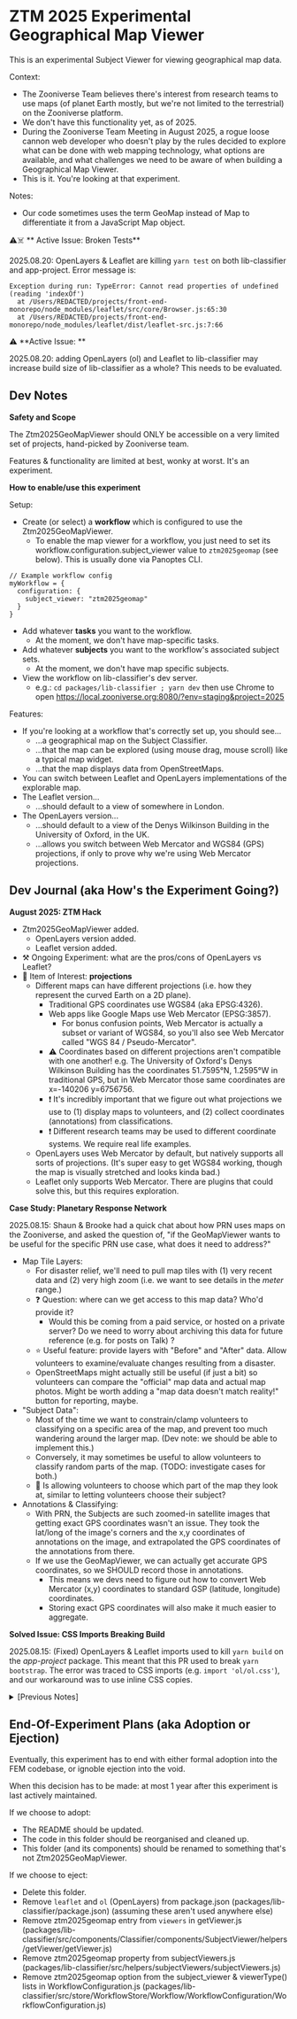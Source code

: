 # ZTM 2025 Experimental Geographical Map Viewer

This is an experimental Subject Viewer for viewing geographical map data.

Context:
- The Zooniverse Team believes there's interest from research teams to use maps
  (of planet Earth mostly, but we're not limited to the terrestrial) on the
  Zooniverse platform.
- We don't have this functionality yet, as of 2025.
- During the Zooniverse Team Meeting in August 2025, a rogue loose cannon
  web developer who doesn't play by the rules decided to explore what can be
  done with web mapping technology, what options are available, and what
  challenges we need to be aware of when building a Geographical Map Viewer.
- This is it. You're looking at that experiment.

Notes:
- Our code sometimes uses the term GeoMap instead of Map to differentiate it
  from a JavaScript Map object.

⚠️☠️  ** Active Issue: Broken Tests**

2025.08.20: OpenLayers & Leaflet are killing `yarn test` on both
lib-classifier and app-project. Error message is:

```
Exception during run: TypeError: Cannot read properties of undefined (reading 'indexOf')
  at /Users/REDACTED/projects/front-end-monorepo/node_modules/leaflet/src/core/Browser.js:65:30
  at /Users/REDACTED/projects/front-end-monorepo/node_modules/leaflet/dist/leaflet-src.js:7:66
```

⚠️ **Active Issue: **

2025.08.20: adding OpenLayers (ol) and Leaflet to lib-classifier may increase
build size of lib-classifier as a whole? This needs to be evaluated.

## Dev Notes

**Safety and Scope**

The Ztm2025GeoMapViewer should ONLY be accessible on a very limited set of
projects, hand-picked by Zooniverse team.

Features & functionality are limited at best, wonky at worst. It's an
experiment.

**How to enable/use this experiment**

Setup:
- Create (or select) a **workflow** which is configured to use the
  Ztm2025GeoMapViewer.
  - To enable the map viewer for a workflow, you just need to set its
    workflow.configuration.subject_viewer value to `ztm2025geomap` (see below).
    This is usually done via Panoptes CLI.

```
// Example workflow config
myWorkflow = {
  configuration: {
    subject_viewer: "ztm2025geomap"
  }
} 
```

- Add whatever **tasks** you want to the workflow.
  - At the moment, we don't have map-specific tasks.
- Add whatever **subjects** you want to the workflow's associated subject sets.
  - At the moment, we don't have map specific subjects.
- View the workflow on lib-classifier's dev server.
  - e.g.: `cd packages/lib-classifier ; yarn dev`
    then use Chrome to open https://local.zooniverse.org:8080/?env=staging&project=2025

Features:
- If you're looking at a workflow that's correctly set up, you should see...
  - ...a geographical map on the Subject Classifier.
  - ...that the map can be explored (using mouse drag, mouse scroll) like a
    typical map widget.
  - ...that the map displays data from OpenStreetMaps.
- You can switch between Leaflet and OpenLayers implementations of the
  explorable map.
- The Leaflet version...
  - ...should default to a view of somewhere in London.
- The OpenLayers version...
  - ...should default to a view of the Denys Wilkinson Building in the
    University of Oxford, in the UK.
  - ...allows you switch between Web Mercator and WGS84 (GPS) projections, if
    only to prove why we're using Web Mercator projections.

## Dev Journal (aka How's the Experiment Going?)

**August 2025: ZTM Hack**

- Ztm2025GeoMapViewer added.
  - OpenLayers version added.
  - Leaflet version added.
- ⚒️ Ongoing Experiment: what are the pros/cons of OpenLayers vs Leaflet?
- 🤔 Item of Interest: **projections**
  - Different maps can have different projections (i.e. how they represent the
    curved Earth on a 2D plane).
    - Traditional GPS coordinates use WGS84 (aka EPSG:4326).
    - Web apps like Google Maps use Web Mercator (EPSG:3857). 
      - For bonus confusion points, Web Mercator is actually a subset or variant
        of WGS84, so you'll also see Web Mercator called
        "WGS 84 / Pseudo-Mercator".
    - ⚠️ Coordinates based on different projections aren't compatible with one
      another! e.g. The University of Oxford's Denys Wilkinson Building has the
      coordinates 51.7595°N, 1.2595°W in traditional GPS, but in Web Mercator
      those same coordinates are x=-140206 y=6756756.
    - ❗️ It's incredibly important that we figure out what projections we use to
      (1) display maps to volunteers, and (2) collect coordinates (annotations)
      from classifications.
    - ❗️ Different research teams may be used to different coordinate systems.
      We require real life examples.
  - OpenLayers uses Web Mercator by default, but natively supports all sorts of
    projections. (It's super easy to get WGS84 working, though the map is
    visually stretched and looks kinda bad.)
  - Leaflet only supports Web Mercator. There are plugins that could solve this,
    but this requires exploration.

**Case Study: Planetary Response Network**

2025.08.15: Shaun & Brooke had a quick chat about how PRN uses maps on the
Zooniverse, and asked the question of, "if the GeoMapViewer wants to be useful
for the specific PRN use case, what does it need to address?"

- Map Tile Layers:
  - For disaster relief, we'll need to pull map tiles with (1) very recent data
    and (2) very high zoom (i.e. we want to see details in the _meter_ range.)
  - ❓ Question: where can we get access to this map data? Who'd provide it?
    - Would this be coming from a paid service, or hosted on a private server?
      Do we need to worry about archiving this data for future reference
      (e.g. for posts on Talk) ?
  - ⭐️ Useful feature: provide layers with "Before" and "After" data. Allow
    volunteers to examine/evaluate changes resulting from a disaster.
  - OpenStreetMaps might actually still be useful (if just a bit) so volunteers
    can compare the "official" map data and actual map photos. Might be worth
    adding a "map data doesn't match reality!" button for reporting, maybe.
- "Subject Data":
  - Most of the time we want to constrain/clamp volunteers to classifying on
    a specific area of the map, and prevent too much wandering around the larger
    map. (Dev note: we should be able to implement this.)
  - Conversely, it may sometimes be useful to allow volunteers to classify
    random parts of the map. (TODO: investigate cases for both.)
  - 🤔 Is allowing volunteers to choose which part of the map they look at,
    similar to letting volunteers choose their subject?
- Annotations & Classifying:
  - With PRN, the Subjects are such zoomed-in satellite images that getting
    exact GPS coordinates wasn't an issue. They took the lat/long of the image's
    corners and the x,y coordinates of annotations on the image, and extrapolated
    the GPS coordinates of the annotations from there. 
  - If we use the GeoMapViewer, we can actually get accurate GPS coordinates,
    so we SHOULD record those in annotations.
    - This means we devs need to figure out how to convert Web Mercator (x,y)
      coordinates to standard GSP (latitude, longitude) coordinates.
    - Storing exact GPS coordinates will also make it much easier to aggregate.

**Solved Issue: CSS Imports Breaking Build**

2025.08.15: (Fixed) OpenLayers & Leaflet imports used to kill `yarn build`
on the _app-project_ package. This meant that this PR used to break
`yarn bootstrap`. The error was traced to CSS imports (e.g.
`import 'ol/ol.css'`), and our workaround was to use inline CSS copies.

<details>
<summary>[Previous Notes]</summary>

2025.08.15: ❗️⚠️☠️ the OpenLayers & Leaflet imports kill `yarn build` on the
_app-project_ package. This means this PR breaks `yarn bootstrap` 😬
- Error message when running `cd packages/app-project ; yarn build`
  is `Module not found: ESM packages (ol/Map.js) need to be imported. Use 'import' to reference the package instead. https://nextjs.org/docs/messages/import-esm-externals`
- `yarn build` and `yarn dev` both work fine in lib-classifier.
- UPDATE: after some trial and error, it appears that the CSS imports, i.e.
  `import 'ol/ol.css'` and `import 'leaflet/dist/leaflet.css'`, were the reasons
  that app-project threw a fit. app-project's `yarn build` seems to work once
  those CSS import lines were commented out, but this 'solution' does mean we'd
  need to find another way of getting those CSS styles into the FEM page.

</details>

## End-Of-Experiment Plans (aka Adoption or Ejection)

Eventually, this experiment has to end with either formal adoption into the FEM
codebase, or ignoble ejection into the void.

When this decision has to be made: at most 1 year after this experiment is last
actively maintained.

If we choose to adopt:
- The README should be updated.
- The code in this folder should be reorganised and cleaned up.
- This folder (and its components) should be renamed to something that's not
  Ztm2025GeoMapViewer.

If we choose to eject:
- Delete this folder.
- Remove `leaflet` and `ol` (OpenLayers) from package.json (packages/lib-classifier/package.json)
  (assuming these aren't used anywhere else)
- Remove ztm2025geomap entry from `viewers` in getViewer.js (packages/lib-classifier/src/components/Classifier/components/SubjectViewer/helpers/getViewer/getViewer.js)
- Remove ztm2025geomap property from subjectViewers.js (packages/lib-classifier/src/helpers/subjectViewers/subjectViewers.js)
- Remove ztm2025geomap option from the subject_viewer & viewerType() lists in WorkflowConfiguration.js (packages/lib-classifier/src/store/WorkflowStore/Workflow/WorkflowConfiguration/WorkflowConfiguration.js)
